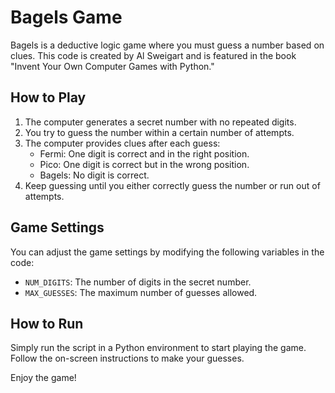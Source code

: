 # Bagels Game

Bagels is a deductive logic game where you must guess a number based on clues. This code is created by Al Sweigart and is featured in the book "Invent Your Own Computer Games with Python."

## How to Play

1. The computer generates a secret number with no repeated digits.
2. You try to guess the number within a certain number of attempts.
3. The computer provides clues after each guess:
   - Fermi: One digit is correct and in the right position.
   - Pico: One digit is correct but in the wrong position.
   - Bagels: No digit is correct.
4. Keep guessing until you either correctly guess the number or run out of attempts.

## Game Settings

You can adjust the game settings by modifying the following variables in the code:

- `NUM_DIGITS`: The number of digits in the secret number.
- `MAX_GUESSES`: The maximum number of guesses allowed.

## How to Run

Simply run the script in a Python environment to start playing the game. Follow the on-screen instructions to make your guesses.

Enjoy the game!
